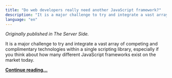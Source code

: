 ```yaml
---
title: "Do web developers really need another JavaScript framework?"
description: "It is a major challenge to try and integrate a vast array of competing and complimentary technologies within a single scripting library, especially if you think about how many different JavaScript frameworks exist on the market today."
language: "en"
---
```


<p><em>Originally published in The Server Side.</em></p>

<p>It is a major challenge to try and integrate a vast array of competing and complimentary technologies within a single scripting library, especially if you think about how many different JavaScript frameworks exist on the market today.</p>

<p><a href="http://www.theserverside.com/feature/AlloyUI-Do-web-developers-really-need-another-JavaScript-framework"><strong>Continue reading…</strong></a></p>